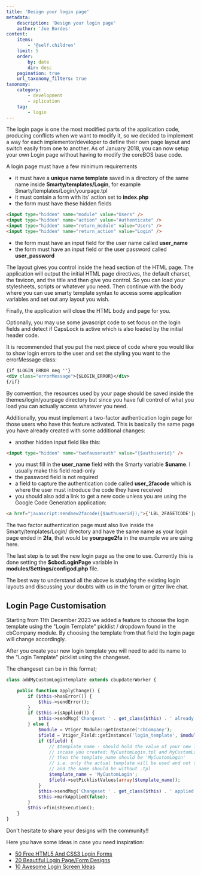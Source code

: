 ```yaml
---
title: 'Design your login page'
metadata:
    description: 'Design your login page'
    author: 'Joe Bordes'
content:
    items:
        - '@self.children'
    limit: 5
    order:
        by: date
        dir: desc
    pagination: true
    url_taxonomy_filters: true
taxonomy:
    category:
        - development
        - aplication
    tag:
        - login
---
```


The login page is one the most modified parts of the application code, producing conflicts when we want to modify it, so we decided to implement a way for each implementor/developer to define their own page layout and switch easily from one to another. As of January 2018, you can now setup your own Login page without having to modify the coreBOS base code.

A login page must have a few minimum requirements

- it must have a **unique name template** saved in a directory of the same name inside **Smarty/templates/Login**, for example Smarty/templates/Login/yourpage.tpl
- it must contain a form with its' action set to **index.php**
- the form must have these hidden fields

```html
<input type="hidden" name="module" value="Users" />
<input type="hidden" name="action" value="Authenticate" />
<input type="hidden" name="return_module" value="Users" />
<input type="hidden" name="return_action" value="Login" />
```

- the form must have an input field for the user name called **user\_name**
- the form must have an input field or the user password called **user\_password**

The layout gives you control inside the head section of the HTML page. The application will output the initial HTML page directives, the default charset, the favicon, and the title and then give you control. So you can load your stylesheets, scripts or whatever you need. Then continue with the body where you can use smarty template syntax to access some application variables and set out any layout you wish.

Finally, the application will close the HTML body and page for you.

Optionally, you may use some javascript code to set focus on the login fields and detect if CapsLock is active which is also loaded by the initial header code.

It is recommended that you put the next piece of code where you would like to show login errors to the user and set the styling you want to the errorMessage class:

```xml
{if $LOGIN_ERROR neq ''}
<div class="errorMessage">{$LOGIN_ERROR}</div>
{/if}
```

By convention, the resources used by your page should be saved inside the themes/login/yourpage directory but since you have full control of what you load you can actually access whatever you need.

Additionally, you must implement a two-factor authentication login page for those users who have this feature activated. This is basically the same page you have already created with some additional changes:

- another hidden input field like this:

```html
<input type="hidden" name="twofauserauth" value="{$authuserid}" />
```

- you must fill in the **user\_name** field with the Smarty variable **$uname**. I usually make this field read-only
- the password field is not required
- a field to capture the authentication code called **user\_2facode** which is where the user must introduce the code they have received
- you should also add a link to get a new code unless you are using the Google Code Generation application:

```html
<a href="javascript:sendnew2facode({$authuserid});">{'LBL_2FAGETCODE'|getTranslatedString:'Users'}
```

The two factor authentication page must also live inside the Smarty/templates/Login/ directory and have the same name as your login page ended in **2fa**, that would be **yourpage2fa** in the example we are using here.

The last step is to set the new login page as the one to use. Currently this is done setting the **$cbodLoginPage** variable in **modules/Settings/configod.php** file.

The best way to understand all the above is studying the existing login layouts and discussing your doubts with us in the forum or gitter live chat.

## Login Page Customisation

Starting from 11th December 2023 we added a feature to choose the login template using the "Login Template" picklist / dropdown found in the cbCompany module. By choosing the template from that field the login page will change accordingly.

After you create your new login template you will need to add its name to the "Login Template" picklist using the changeset.

The changeset can be in this format;

```php
class addMyCustomLoginTemplate extends cbupdaterWorker {

	public function applyChange() {
		if ($this->hasError()) {
			$this->sendError();
		}
		if ($this->isApplied()) {
			$this->sendMsg('Changeset ' . get_class($this) . ' already applied!');
		} else {
			$module = Vtiger_Module::getInstance('cbCompany');
			$field = Vtiger_Field::getInstance('login_template', $module);
			if ($field) {
                // $template_name - should hold the value of your new login template,
                // incase you created: MyCustomLogin.tpl and MyCustomLogin2fa.tpl
                // then the template_name should be 'MyCustomLogin'
                // i.e. only the actual template will be used and not the one with 2fa
                // and the name should be without .tpl
                $template_name = 'MyCustomLogin';
				$field->setPicklistValues(array($template_name));
			}
			$this->sendMsg('Changeset ' . get_class($this) . ' applied!');
			$this->markApplied(false);
		}
		$this->finishExecution();
	}
}
```

Don't hesitate to share your designs with the community!!

Here you have some ideas in case you need inspiration:

- [50 Free HTML5 And CSS3 Login Forms](https://colorlib.com/wp/html5-and-css3-login-forms/)
- [20 Beautiful Login Page/Form Designs](https://cssauthor.com/20-beautiful-login-pageform-designs-inspiration/)
- [10 Awesome Login Screen Ideas](https://www.rolustech.com/blog/sugarcrm-login-screen-customization-10-awesome-login-screen-ideas/)
